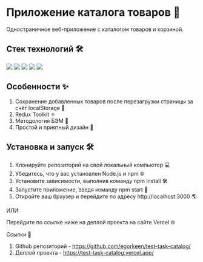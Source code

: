 # Приложение каталога товаров 🛒

Одностраничное веб-приложение с каталогом товаров и корзиной. 

## Стек технологий 🛠️

<img src="https://img.shields.io/badge/HTML5-E34F26?style=for-the-badge&logo=html5&logoColor=white"/> <img src="https://img.shields.io/badge/CSS3-1572B6?style=for-the-badge&logo=css3&logoColor=white"/> <img src="https://img.shields.io/badge/TypeScript-3178C6?style=for-the-badge&logo=typescript&logoColor=white"/> <img src="https://img.shields.io/badge/React-61DAFB?style=for-the-badge&logo=react&logoColor=white"/> <img src="https://img.shields.io/badge/redux-764ABC?style=for-the-badge&logo=redux&logoColor=white"/>

## Особенности ✨

1. Сохранение добавленных товаров после перезагрузки страницы за счёт localStorage 💾
2. Redux Toolkit ⚛️
3. Методология БЭМ 📜
4. Простой и приятный дизайн 🎨

## Установка и запуск 🛠️

1. Клонируйте репозиторий на свой локальный компьютер 💻
2. Убедитесь, что у вас установлен Node.js и npm 🌐
3. Установите зависимости, выполнив команду npm install 🛠️
4. Запустите приложение, введя команду npm start 🏁
5. Откройте ваш браузер и перейдите по адресу http://localhost:3000 🌎

ИЛИ:

Перейдите по ссылке ниже на деплой проекта на сайте Vercel 🌐

Ссылки 🔗

1. Github репозиторий - https://github.com/egorkeen/test-task-catalog/
2. Деплой проекта - https://test-task-catalog.vercel.app/
